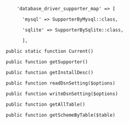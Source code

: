         'database_driver_supporter_map' => [

          'mysql' => SupporterByMysql::class,

          'sqlite' => SupporterBySqlite::class,

          ],

    public static function Current()

    public function getSupporter()

    public function getInstallDesc()

    public function readDsnSetting($options)

    public function writeDsnSetting($options)

    public function getAllTable()

    public function getSchemeByTable($table)

